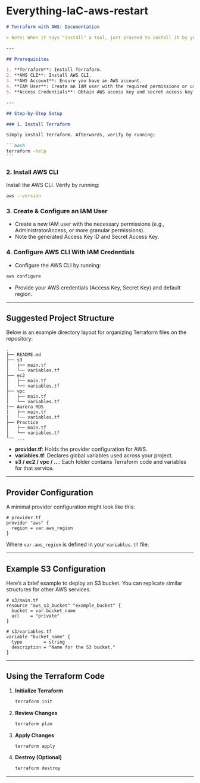 # Everything-IaC-aws-restart

````markdown
# Terraform with AWS: Documentation

> Note: When it says "install" a tool, just proceed to install it by your preferred method. This documentation does not provide detailed installation instructions.

---

## Prerequisites

1. **Terraform**: Install Terraform.
2. **AWS CLI**: Install AWS CLI.
3. **AWS Account**: Ensure you have an AWS account.
4. **IAM User**: Create an IAM user with the required permissions or use an appropriate IAM role.
5. **Access Credentials**: Obtain AWS access key and secret access key (if using an IAM user).

---

## Step-by-Step Setup

### 1. Install Terraform

Simply install Terraform. Afterwards, verify by running:

```bash
terraform -help
```
````

### 2. Install AWS CLI

Install the AWS CLI. Verify by running:

```bash
aws --version
```

### 3. Create & Configure an IAM User

- Create a new IAM user with the necessary permissions (e.g., AdministratorAccess, or more granular permissions).
- Note the generated Access Key ID and Secret Access Key.

### 4. Configure AWS CLI With IAM Credentials

- Configure the AWS CLI by running:

```bash
aws configure
```

- Provide your AWS credentials (Access Key, Secret Key) and default region.

---

## Suggested Project Structure

Below is an example directory layout for organizing Terraform files on the repository:

```
.
├── README.md
├── s3
│   ├── main.tf
│   └── variables.tf
├── ec2
│   ├── main.tf
│   └── variables.tf
├── vpc
│   ├── main.tf
│   └── variables.tf
|── Aurora RDS
|   ├── main.tf
|   └── variables.tf
├── Practice
│   ├── main.tf
│   └── variables.tf
└── ...
```

- **provider.tf**: Holds the provider configuration for AWS.
- **variables.tf**: Declares global variables used across your project.
- **s3 / ec2 / vpc / ...**: Each folder contains Terraform code and variables for that service.

---

## Provider Configuration

A minimal provider configuration might look like this:

```hcl
# provider.tf
provider "aws" {
  region = var.aws_region
}
```

Where `var.aws_region` is defined in your `variables.tf` file.

---

## Example S3 Configuration

Here’s a brief example to deploy an S3 bucket. You can replicate similar structures for other AWS services.

```hcl
# s3/main.tf
resource "aws_s3_bucket" "example_bucket" {
  bucket = var.bucket_name
  acl    = "private"
}
```

```hcl
# s3/variables.tf
variable "bucket_name" {
  type        = string
  description = "Name for the S3 bucket."
}
```

---

## Using the Terraform Code

1. **Initialize Terraform**
   ```bash
   terraform init
   ```
2. **Review Changes**
   ```bash
   terraform plan
   ```
3. **Apply Changes**
   ```bash
   terraform apply
   ```
4. **Destroy (Optional)**
   ```bash
   terraform destroy
   ```

---
